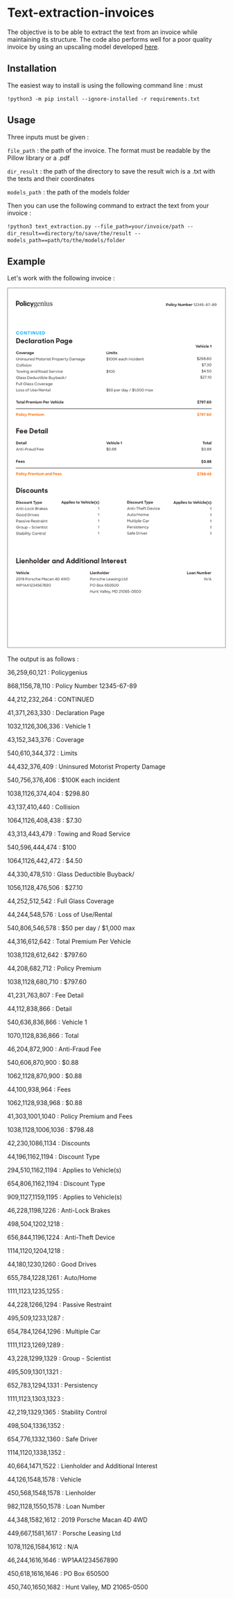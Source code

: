 Text-extraction-invoices
=====================

The objective is to be able to extract the text from an invoice while maintaining its structure. 
The code also performs well for a poor quality invoice by using an upscaling model developed [here](https://github.com/openvinotoolkit/openvino_notebooks/tree/main/notebooks/202-vision-superresolution).

Installation
----

The easiest way to install is using the following command line : must 
~~~ 
!python3 -m pip install --ignore-installed -r requirements.txt 
~~~

Usage
----

Three inputs must be given :

``file_path`` : the path of the invoice. The format must be readable by the Pillow library or a .pdf

``dir_result`` : the path of the directory to save the result wich is a .txt with the texts and their coordinates

``models_path`` : the path of the models folder

Then you can use the following command to extract the text from your invoice :

~~~ 
!python3 text_extraction.py --file_path=your/invoice/path --dir_result==directory/to/save/the/result --models_path==path/to/the/models/folder
~~~

Example
----

Let's work with the following invoice :

![](image/sample-auto-insurance-declarations-page_2_2x.jpg)

The output is as follows :

36,259,60,121 : Policygenius

868,1156,78,110 : Policy Number 12345-67-89

44,212,232,264 : CONTINUED

41,371,263,330 : Declaration Page

1032,1126,306,336 : Vehicle 1

43,152,343,376 : Coverage

540,610,344,372 : Limits

44,432,376,409 : Uninsured Motorist Property Damage

540,756,376,406 : $100K each incident

1038,1126,374,404 : $298.80

43,137,410,440 : Collision

1064,1126,408,438 : $7.30

43,313,443,479 : Towing and Road Service

540,596,444,474 : $100

1064,1126,442,472 : $4.50

44,330,478,510 : Glass Deductible Buyback/

1056,1128,476,506 : $27.10

44,252,512,542 : Full Glass Coverage

44,244,548,576 : Loss of Use/Rental

540,806,546,578 : $50 per day / $1,000 max

44,316,612,642 : Total Premium Per Vehicle

1038,1128,612,642 : $797.60

44,208,682,712 : Policy Premium

1038,1128,680,710 : $797.60

41,231,763,807 : Fee Detail

44,112,838,866 : Detail

540,636,836,866 : Vehicle 1

1070,1128,836,866 : Total

46,204,872,900 : Anti-Fraud Fee

540,606,870,900 : $0.88

1062,1128,870,900 : $0.88

44,100,938,964 : Fees

1062,1128,938,968 : $0.88

41,303,1001,1040 : Policy Premium and Fees

1038,1128,1006,1036 : $798.48

42,230,1086,1134 : Discounts

44,196,1162,1194 : Discount Type

294,510,1162,1194 : Applies to Vehicle(s)

654,806,1162,1194 : Discount Type

909,1127,1159,1195 : Applies to Vehicle(s)

46,228,1198,1226 : Anti-Lock Brakes

498,504,1202,1218 : 

656,844,1196,1224 : Anti-Theft Device

1114,1120,1204,1218 : 

44,180,1230,1260 : Good Drives

655,784,1228,1261 : Auto/Home

1111,1123,1235,1255 : 

44,228,1266,1294 : Passive Restraint

495,509,1233,1287 : 

654,784,1264,1296 : Multiple Car

1111,1123,1269,1289 :

43,228,1299,1329 : Group - Scientist

495,509,1301,1321 : 

652,783,1294,1331 : Persistency

1111,1123,1303,1323 : 

42,219,1329,1365 : Stability Control

498,504,1336,1352 : 

654,776,1332,1360 : Safe Driver

1114,1120,1338,1352 : 

40,664,1471,1522 : Lienholder and Additional Interest

44,126,1548,1578 : Vehicle

450,568,1548,1578 : Lienholder

982,1128,1550,1578 : Loan Number

44,348,1582,1612 : 2019 Porsche Macan 4D 4WD

449,667,1581,1617 : Porsche Leasing Ltd

1078,1126,1584,1612 : N/A

46,244,1616,1646 : WP1AA1234567890

450,618,1616,1646 : PO Box 650500

450,740,1650,1682 : Hunt Valley, MD 21065-0500

